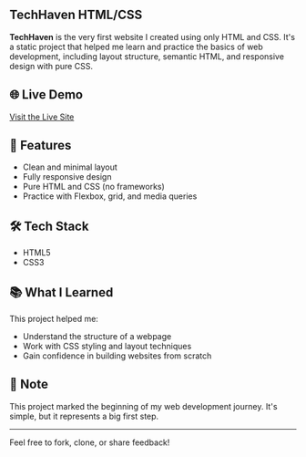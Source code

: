 ## TechHaven HTML/CSS

**TechHaven** is the very first website I created using only HTML and CSS. It's a static project that helped me learn and practice the basics of web development, including layout structure, semantic HTML, and responsive design with pure CSS.

## 🌐 Live Demo

[Visit the Live Site](https://mulindijr.github.io/techhaven-html)  

## 🚀 Features

- Clean and minimal layout
- Fully responsive design
- Pure HTML and CSS (no frameworks)
- Practice with Flexbox, grid, and media queries

## 🛠️ Tech Stack

- HTML5
- CSS3

## 📚 What I Learned

This project helped me:

- Understand the structure of a webpage
- Work with CSS styling and layout techniques
- Gain confidence in building websites from scratch

  
## 📌 Note

This project marked the beginning of my web development journey. It's simple, but it represents a big first step.

---

Feel free to fork, clone, or share feedback!
